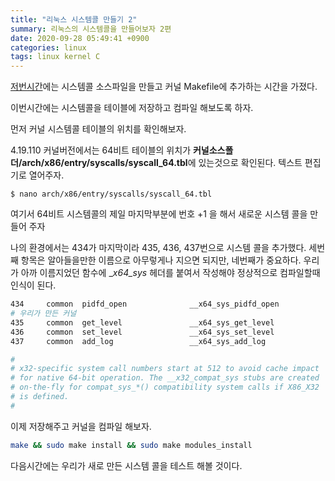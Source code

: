 ```yaml
---
title: "리눅스 시스템콜 만들기 2"
summary: 리눅스의 시스템콜을 만들어보자 2편
date: 2020-09-28 05:49:41 +0900
categories: linux
tags: linux kernel C
---
```


[저번시간][prev]에는 시스템콜 소스파일을 만들고 커널 Makefile에 추가하는 시간을 가졌다.

이번시간에는 시스템콜을 테이블에 저장하고 컴파일 해보도록 하자.

먼저 커널 시스템콜 테이블의 위치를 확인해보자.

4.19.110 커널버전에서는 64비트 테이블의 위치가 **커널소스폴더/arch/x86/entry/syscalls/syscall_64.tbl**에 있는것으로 확인된다. 텍스트 편집기로 열어주자.

```shell
$ nano arch/x86/entry/syscalls/syscall_64.tbl
```
여기서 64비트 시스템콜의 제일 마지막부분에 번호 +1 을 해서 새로운 시스템 콜을 만들어 주자

나의 환경에서는 434가 마지막이라 435, 436, 437번으로 시스템 콜을 추가했다. 세번째 항목은 알아들을만한 이름으로 아무렇게나 지으면 되지만, 네번째가 중요하다. 우리가 아까 이름지었던 함수에 __x64_sys_ 헤더를 붙여서 작성해야 정상적으로 컴파일할때 인식이 된다.

```bash
434     common  pidfd_open              __x64_sys_pidfd_open
# 우리가 만든 커널
435		common	get_level				__x64_sys_get_level
436		common	set_level				__x64_sys_set_level
437		common	add_log					__x64_sys_add_log

#
# x32-specific system call numbers start at 512 to avoid cache impact
# for native 64-bit operation. The __x32_compat_sys stubs are created
# on-the-fly for compat_sys_*() compatibility system calls if X86_X32
# is defined.
#
```

이제 저장해주고 커널을 컴파일 해보자.

```bash
make && sudo make install && sudo make modules_install
```

다음시간에는 우리가 새로 만든 시스템 콜을 테스트 해볼 것이다.

[prev]: https://holeeman.github.io/linux/%EB%A6%AC%EB%88%85%EC%8A%A4-%EC%8B%9C%EC%8A%A4%ED%85%9C%EC%BD%9C-%EB%A7%8C%EB%93%A4%EA%B8%B0-1/